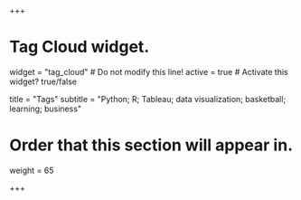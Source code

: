 +++
# Tag Cloud widget.
widget = "tag_cloud"  # Do not modify this line!
active = true  # Activate this widget? true/false

title = "Tags"
subtitle = "Python; R; Tableau; data visualization; basketball; learning; business"

# Order that this section will appear in.
weight = 65

+++
